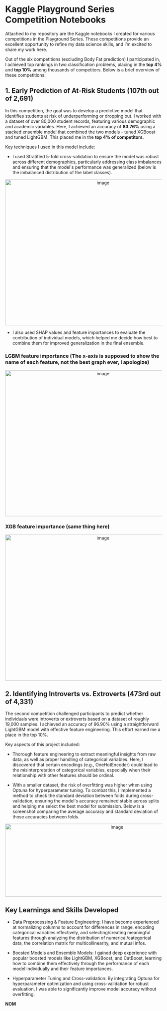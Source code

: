 # Kaggle Playground Series Competition Notebooks

Attached to my repository are the Kaggle notebooks I created for various competitions in the Playground Series. These competitions provide an excellent opportunity to refine my data science skills, and I’m excited to share my work here.

Out of the six competitions (excluding Body Fat prediction) I participated in, I achieved top rankings in two classification problems, placing in the **top 4%** and **top 10%** among thousands of competitors. Below is a brief overview of these competitions:

## 1. Early Prediction of At-Risk Students (107th out of 2,691) 

In this competition, the goal was to develop a predictive model that identifies students at risk of underperforming or dropping out. I worked with a dataset of over 80,000 student records, featuring various demographic and academic variables. Here, I achieved an accuracy of **83.76%** using a stacked ensemble model that combined the two models - tuned XGBoost and tuned LightGBM. This placed me in the **top 4% of competitors**.

Key techniques I used in this model include:
  
- I used Stratified 5-fold cross-validation to ensure the model was robust across different demographics, particularly addressing class imbalances and ensuring that the model's performance was generalized (below is the imbalanced distribution of the label classes).
<p align="center">
  <img width="614" height="468" alt="image" src="https://github.com/user-attachments/assets/42765292-c063-4a21-8b3f-a334876810d9" />
</p>


- I also used SHAP values and feature importances to evaluate the contribution of individual models, which helped me decide how best to combine them for improved generalization in the final ensemble.
### LGBM feature importance (The x-axis is supposed to show the name of each feature, not the best graph ever, I apologize)
<p align="center">
  <img width="614" height="468" alt="image" src="https://github.com/user-attachments/assets/c24a58e5-3332-4cce-a642-9359f75d5b1a" />
</p>

### XGB feature importance (same thing here)
<p align="center">
  <img width="614" height="468" alt="image" src="https://github.com/user-attachments/assets/1eabcc1c-e48d-4b83-95c2-aa67eec60fa7" />
</p>


## 2. Identifying Introverts vs. Extroverts (473rd out of 4,331)

The second competition challenged participants to predict whether individuals were introverts or extroverts based on a dataset of roughly 19,000 samples. I achieved an accuracy of 96.90% using a straightforward LightGBM model with effective feature engineering. This effort earned me a place in the top 10%.

Key aspects of this project included:

- Thorough feature engineering to extract meaningful insights from raw data, as well as proper handling of categorical variables. Here, I discovered that certain encodings (e.g., OneHotEncoder) could lead to the misinterpretation of categorical variables, especially when their relationship with other features should be ordinal.

- With a smaller dataset, the risk of overfitting was higher when using Optuna for hyperparameter tuning. To combat this, I implemented a method to check the standard deviation between folds during cross-validation, ensuring the model's accuracy remained stable across splits and helping me select the best model for submission. Below is a screenshot comparing the average accuracy and standard deviation of those accuracies between folds.

<p align="center">
  <img width="704" height="234" alt="image" src="https://github.com/user-attachments/assets/64794ba9-3cf5-4f07-ba5d-8812b5829bf5" />
</p>


## Key Learnings and Skills Developed

- Data Preprocessing & Feature Engineering: I have become experienced at normalizing columns to account for differences in range, encoding categorical variables effectively, and selecting/creating meaningful features through analyzing the distribution of numerical/categorical data, the correlation matrix for multicollinearity, and mutual infos.

- Boosted Models and Ensemble Models: I gained deep experience with popular boosted models like LightGBM, XGBoost, and CatBoost, learning how to combine them effectively through the performance of each model individually and their feature importances.

- Hyperparameter Tuning and Cross-validation: By integrating Optuna for hyperparameter optimization and using cross-validation for robust evaluation, I was able to significantly improve model accuracy without overfitting.

**NOM**
